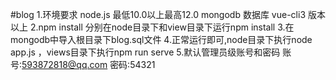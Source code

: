 #blog 
1.环境要求
node.js 最低10.0以上最高12.0
mongodb 数据库
vue-cli3 版本以上
2.npm install
分别在node目录下和view目录下运行npm install
3.在mongodb中导入根目录下blog.sql文件
4.正常运行即可,node目录下执行node app.js ，views目录下执行npm run serve
5.默认管理员级账号和密码
账号:593872818@qq.com
密码:54321
